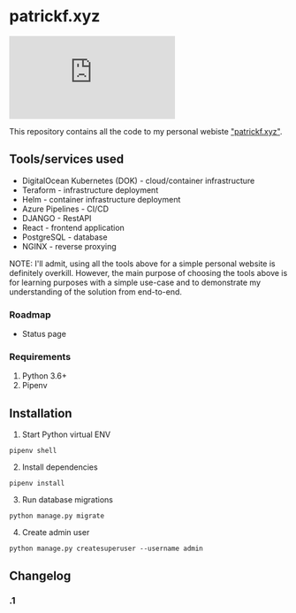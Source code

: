 # patrickf.xyz
[![Build Status](https://dev.azure.com/freemanpd36/freemanpd36/_apis/build/status/freemanpd.patrickf.xyz?branchName=master)](https://dev.azure.com/freemanpd36/freemanpd36/_build/latest?definitionId=1&branchName=master)

This repository contains all the code to my personal webiste ["patrickf.xyz"](https://www.django-rest-framework.org/).

## Tools/services used
* DigitalOcean Kubernetes (DOK) - cloud/container infrastructure
* Teraform - infrastructure deployment
* Helm - container infrastructure deployment
* Azure Pipelines - CI/CD
* DJANGO - RestAPI
* React - frontend application
* PostgreSQL - database
* NGINX - reverse proxying

NOTE: I'll admit, using all the tools above for a simple personal website is definitely overkill. However, the main purpose of choosing the tools above is for learning purposes with a simple use-case and to demonstrate my understanding of the solution from end-to-end.

### Roadmap
* Status page

### Requirements
1. Python 3.6+
1. Pipenv 

## Installation
1. Start Python virtual ENV
```
pipenv shell
```
2. Install dependencies
```
pipenv install
```
3. Run database migrations
```
python manage.py migrate
```
4. Create admin user
```
python manage.py createsuperuser --username admin
```

## Changelog

### .1


